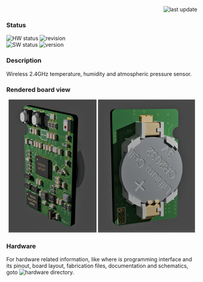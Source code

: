 <p align="right">
  <img height="25px" src="https://img.shields.io/badge/last update-06.04.2024-blue?style=flat" alt="last update">
</p>

### Status
<p align="left">
  <img height="25px" src="https://img.shields.io/badge/hardware status-on review-blue?style=flat" alt="HW status">
  <img height="25px" src="https://img.shields.io/badge/active HW revision-Rev.1-blue?style=flat" alt="revision">
  </br>
  <img height="25px" src="https://img.shields.io/badge/software status-not started-blue?style=flat" alt="SW status">
  <img height="25px" src="https://img.shields.io/badge/active SW version-0.0.0-blue?style=flat" alt="version">
</p>

### Description
Wireless 2.4GHz temperature, humidity and atmospheric pressure sensor.

### Rendered board view

<p align="middle">
  <img src="/assets/render-top.png" height="350" />
  <img src="/assets/render-bottom.png" height="350" /> 
</p>

### Hardware
For hardware related information, like where is programming interface and its
pinout, board layout, fabrication files, documentation and schematics, goto
![hardware](/hardware) directory.